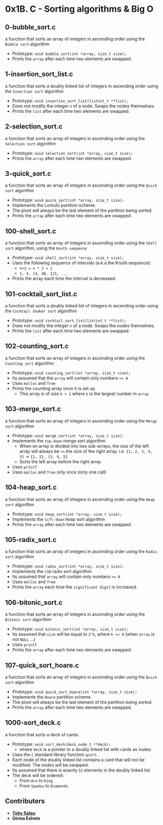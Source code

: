 # __0x1B. C - Sorting algorithms & Big O__

## __0-bubble_sort.c__

a function that sorts an array of integers in ascending order using the `Bubble sort` algorithm

- Prototype: `void bubble_sort(int *array, size_t size);`
- Prints the `array` after each time two elements are swapped.

## __1-insertion_sort_list.c__

a function that sorts a doubly linked list of integers in ascending order using the `Insertion sort` algorithm

- Prototype: `void insertion_sort_list(listint_t **list);`
- Does not modify the integer `n` of a node. Swaps the nodes themselves.
- Prints the `list` after each time two elements are swapped.

## __2-selection_sort.c__

a function that sorts an array of integers in ascending order using the `Selection sort` algorithm

- Prototype: `void selection_sort(int *array, size_t size);`
- Prints the `array` after each time two elements are swapped.

## __3-quick_sort.c__

a function that sorts an array of integers in ascending order using the `Quick sort` algorithm

- Prototype: `void quick_sort(int *array, size_t size);`
- Implements the Lomuto partition scheme.
- The pivot will always be the last element of the partition being sorted.
- Prints the `array` after each time two elements are swapped.

## __100-shell_sort.c__

a function that sorts an array of integers in ascending order using the `Shell sort` algorithm, using the `Knuth sequence`

- Prototype: `void shell_sort(int *array, size_t size);`
- Uses the following sequence of intervals (a.k.a the Knuth sequence):
  - `n+1 = n * 3 + 1`
  - `1, 4, 13, 40, 121, ...`
- Prints the array each time the interval is decreased.

## __101-cocktail_sort_list.c__

a function that sorts a doubly linked list of integers in ascending order using the `Cocktail shaker sort` algorithm

- Prototype: `void cocktail_sort_list(listint_t **list);`
- Does not modify the integer `n` of a node. Swaps the nodes themselves.
- Prints the `list` after each time two elements are swapped.

## __102-counting_sort.c__

a function that sorts an array of integers in ascending order using the `Counting sort` algorithm

- Prototype: `void counting_sort(int *array, size_t size);`
- Its assumed that the `array` will contain only numbers `>= 0`
- Uses `malloc` and `free`
- Prints the counting array once it is set up
  - This array is of size `k + 1` where `k` is the largest number in `array`

## __103-merge_sort.c__

a function that sorts an array of integers in ascending order using the `Merge sort` algorithm

- Prototype: `void merge_sort(int *array, size_t size);`
- Implements the `top-down` merge sort algorithm
  - When an array is divided into two sub-arrays, the size of the left array will always be `<=` the size of the right array. i.e. `{1, 2, 3, 4, 5}` -> `{1, 2}, {3, 4, 5}`
  - Sorts the left array before the right array
- Uses `printf`
- Uses `malloc` and `free` only once (only one call)

## __104-heap_sort.c__

a function that sorts an array of integers in ascending order using the `Heap sort` algorithm

- Prototype: `void heap_sort(int *array, size_t size);`
- Implements the `sift-down` heap sort algorithm
- Prints the `array` after each time two elements are swapped.

## __105-radix_sort.c__

a function that sorts an array of integers in ascending order using the `Radix sort` algorithm

- Prototype: `void radix_sort(int *array, size_t size);`
- Implements the `LSD` radix sort algorithm
- Its assumed that `array` will contain only numbers `>= 0`
- Uses `malloc` and `free`
- Prints the `array` each time the `significant digit` is increased.

## __106-bitonic_sort.c__

a function that sorts an array of integers in ascending order using the `Bitonic sort` algorithm

- Prototype: `void bitonic_sort(int *array, size_t size);`
- Its assumed that `size` will be equal to `2^k`, where `k >= 0` (when `array` is not `NULL` ...)
- Uses `printf`
- Prints the `array` after each time two elements are swapped.

## __107-quick_sort_hoare.c__

a function that sorts an array of integers in ascending order using the `Quick sort` algorithm

- Prototype: `void quick_sort_hoare(int *array, size_t size);`
- Implements the `Hoare` partition scheme.
- The pivot will always be the last element of the partition being sorted.
- Prints the `array` after each time two elements are swapped.

## __1000-sort_deck.c__

a function that sorts a deck of cards.

- Prototype: `void sort_deck(deck_node_t **deck);`
  - where `deck` is a pointer to a doubly linked list with cards as nodes
- Uses the `C` standard library function `qsort`.
- Each node of the doubly linked list contains a card that will not be modified. The nodes will be swapped.
- Its assumed that there is exactly `52` elements in the doubly linked list.
- The deck will be ordered:
  - From `Ace` to `King`
  - From `Spades` to `Diamonds`

## __Contributers__

- [__Toby Salau__](https://github.com/Toby2507)
- __Girma Eshete__
